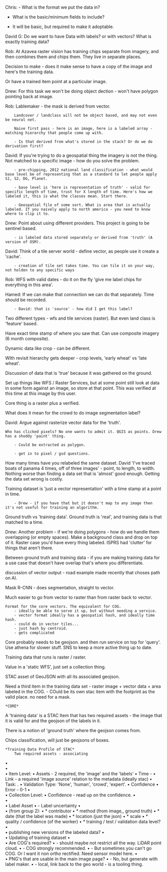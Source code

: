 Chris:  - What is the format we put the data in?

- What is the basic/minimum fields to include?

- It will be basic, but required to make it adoptable.

David G: Do we want to have Data with labels? or with vectors? What is exactly training data?

Rob: 	At Azavea raster vision has training chips separate from imagery, and then combines them and chips them. They live in separate places. 

Decision to make - does it make sense to have a copy of the image and here's the training data. 

Or have a trained item point at a particular image.

Drew: 	For this task we won't be doing object dection - won't have polygon pointing back at image. 

Rob: 	Lablemaker - the mask is derived from vector.

		Landcover / landclass will not be object based, and may not even be neural net.

		Naive first pass - here is an image, here is a labeled array - matching hierarchy that people come up with.

		- Is that derived from what's stored in the stack? Or do we do derivation first? 

David: 	If you're trying to do a geospatial thing the imagery is not the thing. Not matched to a specific image - how do you solve the problem.

  		- pre-chipping, 2012 national land classification - what would base level be of representing that as a standard to let people apply S1, S2, DG, Planet.

		- base level is 'here is representation of truth' - valid for specific length of time, trust for X length of time. Here's how we labeled it, this is what the classes mean. Start there.

		- Geospatial file of some sort. What is area that is actually labeled. If you naively apply to north america - you need to know where to clip it to. 

Drew: 	Point about using different providers. This project is going to be sentinel based. 

		- is labeled data stored separately or derived from 'truth' (A version of OSM).

David: 	Think of a tile server world - define vector, as people use it create a 'cache'. 

		- creation of tile set takes time. You can tile it on your way, not holden to any specific ways

Rob: 	WFS with valid dates - do it on the fly 'give me label chips for everything in this area'. 

Hamed: 	If we can make that connection we can do that separately. Time should be recorded.

		- David: that is 'source' - how did I get this label?


Two different types - wfs and tile services (raster). But even land class is 'feature' based.

Have exact time stamp of where you saw that. Can use composite imagery (6 month composite). 

Dynamic data like crop - can be different. 

WIth revisit hierarchy gets deeper - crop levels, 'early wheat' vs 'late wheat'. 

Discussion of data that is 'true' because it was gathered on the ground. 

Set up things like WFS / Raster Services, but at some point still look at data in some form against an image, so store at that point. This was verified at this time at this image by this user. 

Core thing is a raster plus a verified.

What does it mean for the crowd to do image segmentation label? 

David: 	Argue against rasterize vector data for the 'truth'. 

	Who has clicked pixels? No one wants to admit it. QGIS as points. Drew has a shoddy 'paint' thing. 
		
		- Could be extracted as polygon. 
		
		- get in to pixel / gsd questions.

How many times have you relabeled the same dataset. David 'I've traced boats of panama 4 times, off of three images' - point, to length, to width. Nothing worse than finding a data set that is 'almost' good enough. Getting the data set wrong is costly. 

Training dataset is 'just a vector representation' with a time stamp at a point in time. 

		- Drew - if you have that but it doesn't map to any image then it's not useful for training an algorithm.

Ground truth vs 'training data'. Ground truth is 'real', and training data is that matched to a time. 

Drew: 	Another problem - if we're doing polygons - how do we handle them overlapping (or empty spaces). Make a background class and drop on top of it. Raster case you'd have every thing labeled. ISPRS had 'clutter' for things that aren't there. 

Between ground truth and training data - if you are making training data for a use case that doesn't have overlap that's where you differentiate. 

discussion of vector output - road example made recently that choses path on AI. 

Mask R-CNN - does segmentation, straight to vector. 

Much easier to go from vector to raster than from raster back to vector. 
	
	Format for the core vectors. The equivalent for COG. 
		- ideally be able to serve it up, but without needing a service. 
		- vector format ideally has a geospatial hash, and ideally time hash.
		- could do in vector tiles...
		- just hash by centroid.
		- gets complicated

Core probably needs to be geojson. and then run service on top for 'query'. Use athena for slower stuff. SNS to keep a more active thing up to date. 
	
Training data that runs is raster / raster.

Value in a 'static WFS', just set a collection thing. 

STAC asset of GeoJSON with all its associated geojson.

Need a third item in the training data set - raster image + vector data + area labeled in the COG. 
	- COuld be its own stac item with the footprint as the valid place. no need for a mask. 


	*CORE* 

A 'training data' is a STAC Item that has two required assets - the image that it is valid for and the geojson of the labels in it. 
	
There is a notion of 'ground truth' where the geojson comes from. 
	
Chips classification, will just be geojsons of boxes. 
	

	*Training Data Profile of STAC* 
		Two required assets - associating
•	
•	
•	Item Level:
•	Assets - 2 required, the 'image' and the 'labels'
•	Time - 
•	Link - a required 'image source' relation to the metadata (ideally stac)
•	Task: .
•	Validation Type: 'None', 'human', 'crowd', 'expert'.
•	Confidence
•	Error - 0-1
•	
•	Collection Level:
•	Confidence <string> - read up on the confidence.
•	
•	
•	Label Asset
•	- Label uncertainty
•	
•	(from group 2):
•	  * contributor
•	  * method (from image,, ground truth)
•	  * date (that the label was made)
•	  * location (just the json)
•	  * scale
•	  * quality / confidence (of the worker)
•	  * training / test / validation data level?
•	
•	publishing new versions of the labeled data? 
•	
•	Updating of training dataset
•	
•	Are COG's required?
•	 - should maybe not restrict all the way. LiDAR point cloud.
•	 - COG strongly recommended. 
•	 - But sometimes you can't go COG. Or I want it non ortho rectified. Need sensor model here. 
•	
•	PNG's that are usable in the main image page?
•	 - No, but generate with label maker.
•	 - local, link back to the geo world - is a tooling thing.
